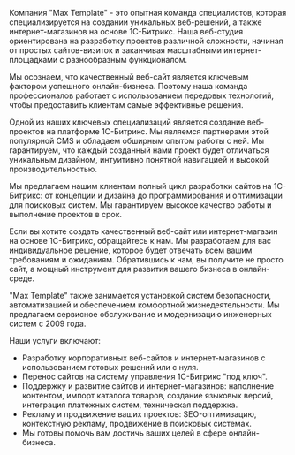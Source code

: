Компания "Max Template" - это опытная команда специалистов, которая специализируется на создании уникальных веб-решений, а также интернет-магазинов на основе 1С-Битрикс. Наша веб-студия ориентирована на разработку проектов различной сложности, начиная от простых сайтов-визиток и заканчивая масштабными интернет-площадками с разнообразным функционалом.

Мы осознаем, что качественный веб-сайт является ключевым фактором успешного онлайн-бизнеса. Поэтому наша команда профессионалов работает с использованием передовых технологий, чтобы предоставить клиентам самые эффективные решения.

Одной из наших ключевых специализаций является создание веб-проектов на платформе 1С-Битрикс. Мы являемся партнерами этой популярной CMS и обладаем обширным опытом работы с ней. Мы гарантируем, что каждый созданный нами проект будет отличаться уникальным дизайном, интуитивно понятной навигацией и высокой производительностью.

Мы предлагаем нашим клиентам полный цикл разработки сайтов на 1С-Битрикс: от концепции и дизайна до программирования и оптимизации для поисковых систем. Мы гарантируем высокое качество работы и выполнение проектов в срок.

Если вы хотите создать качественный веб-сайт или интернет-магазин на основе 1С-Битрикс, обращайтесь к нам. Мы разработаем для вас индивидуальное решение, которое будет отвечать всем вашим требованиям и ожиданиям. Обратившись к нам, вы получите не просто сайт, а мощный инструмент для развития вашего бизнеса в онлайн-среде.

"Max Template" также занимается установкой систем безопасности, автоматизацией и обеспечением комфортной жизнедеятельности. Мы предлагаем сервисное обслуживание и модернизацию инженерных систем с 2009 года.

Наши услуги включают:

- Разработку корпоративных веб-сайтов и интернет-магазинов с использованием готовых решений или с нуля.
- Перенос сайтов на систему управления 1С-Битрикс "под ключ".
- Поддержку и развитие сайтов и интернет-магазинов: наполнение контентом, импорт каталога товаров, создание языковых версий, интеграция платежных систем, техническая поддержка.
- Рекламу и продвижение ваших проектов: SEO-оптимизацию, контекстную рекламу, продвижение в поисковых системах.
- Мы готовы помочь вам достичь ваших целей в сфере онлайн-бизнеса.
